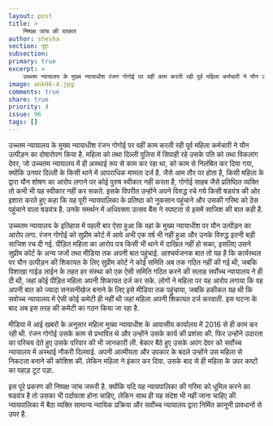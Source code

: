 ```yaml
---
layout: post
title: >
    निष्पक्ष जांच की दरकार
author: shesha
section: मुद्दा
subsection:
primary: true
excerpt: >
    उच्च्तम न्यायालय के मुख्य न्यायाधीश रंजन गोगोई पर वहीं काम करती रही पूर्व महिला कर्मचारी ने यौन उत्पीड़न का दोषारोपण किया है. महिला को तथा दिल्ली पुलिस में सिपाही रहे उसके पति को तथा विकलांग देवर, जो उच्चतम न्यायालय में ही अस्थाई रूप से काम कर रहा था, को काम से निलंबित कर दिया गया, क्योंकि उनपर दिल्ली के किसी थाने में आपराधिक मामला दर्ज है.
image: ank96-4.jpg
comments: true
share: true
priority: 4
issue: 96
tags: []
---
```


उच्च्तम न्यायालय के मुख्य न्यायाधीश रंजन गोगोई पर वहीं काम करती रही पूर्व महिला कर्मचारी ने यौन उत्पीड़न का दोषारोपण किया है. महिला को तथा दिल्ली पुलिस में सिपाही रहे उसके पति को तथा विकलांग देवर, जो उच्चतम न्यायालय में ही अस्थाई रूप से काम कर रहा था, को काम से निलंबित कर दिया गया, क्योंकि उनपर दिल्ली के किसी थाने में आपराधिक मामला दर्ज है. जैसे आम तौर पर होता है, किसी महिला के द्वारा यौन शोषण का आरोप लगाने पर कोई पुरुष स्वीकार नहीं करता है, गोगोई साहब जैसे प्रतिष्ठित व्यक्ति तो कभी भी यह स्वीकार नहीं कर सकते. इसके विपरीत उन्होंने अपने विरुद्ध रचे गये किसी षडयंत्र की ओर इशारा करते हुए कहा कि यह पूरी न्यायपालिका के प्रतिष्ठा को नुकसान पहुंचाने और उसकी गरिमा को ठेस पहुंचाने वाला षडयंत्र है. उनके समर्थन में अधिवक्ता उत्सव बैंस ने स्पष्टता से इसमें साजिश की बात कही है.

उच्चतम न्यायालय के इतिहास में पहली बार ऐसा हुआ कि वहां के मुख्य न्यायाधीश पर यौन उत्पीड़न का आरोप लगा. रंजन गोगोई को सुप्रीम कोर्ट में आये अभी एक वर्ष भी नहीं हुआ और उनके विरुद्ध इतनी बड़ी साजिश रच दी गई. पीड़ित महिला का आरोप पत्र किसी भी थाने में दाखिल नहीं हो सका, इसलिए उसने सुप्रीम कोर्ट के अन्य जजों तथा मीडिया तक अपनी बात पहुंचाई. आश्चर्यजनक बात तो यह है कि कार्यस्थल पर यौन उत्पीड़न की शिकायत के लिए सुप्रीम कोर्ट ने कोई समिति अब तक गठित नहीं की गई थी, जबकि विशाखा गाईड लाईन के तहत हर संस्था को एक ऐसी समिति गठित करने की सलाह सर्वोच्च न्यायालय ने ही दी थी, जहां कोई पीड़ित महिला अपनी शिकायत दर्ज कर सके. लोगों ने महिला पर यह आरोप लगाया कि वह अपनी बात को ज्यादा सनसनीखेज बनाने के लिए इसे मीडिया तक पहुंचाया, जबकि हकीकत यह थी कि सवोच्च न्यायालय में ऐसी कोई कमेटी ही नहीं थी जहां महिला अपनी शिकायत दर्ज करवाती. इस घटना के बाद अब इस तरह की कमेटी का गठन किया जा रहा है.

मीडिया में आई खबरों के अनुसार महिला मुख्य न्यायाधीश के आवासीय कार्यालय में 2016 से ही काम कर रही थी. रंजन गोगोई उसके काम से प्रभावित थे और उन्होंने उसके कार्य की प्रशंसा की. फिर उन्होंने उदारता का परिचय देते हुए उसके परिवार की भी जानकारी ली. बेकार बैठे हुए उसके अपंग देवर को सर्वोच्च न्यायालय में अस्थाई नौकरी दिलवाई. अपनी आत्मीयता और उपकार के बदले उन्होंने उस महिला से निकटता बनाने की कोशिश की. लेकिन महिला ने इंकार कर दिया. उसके बाद से ही महिला के उपर कष्टों का पहाड़ टूट पड़ा.

इस पूरे प्रकरण की निष्पक्ष जांच जरूरी है. क्योंकि यदि यह न्यायपालिका की गरिमा को धूमिल करने का षडयंत्र है तो उसका भी पर्दाफाश होना चाहिए, लेकिन साथ ही यह संदेश भी नहीं जाना चाहिए की न्यायपालिका में बैठा व्यक्ति सामान्य न्यायिक प्रक्रिया और सर्वोच्च न्यायालय द्वारा निर्मित कानूनी प्रावधानों से उपर है.